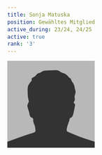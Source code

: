 ```yaml
---
title: Sonja Matuska
position: Gewähltes Mitglied
active_during: 23/24, 24/25
active: true
rank: '3'
---
```

![Sonja Matuska](/assets/images/bio-photo.jpg)
